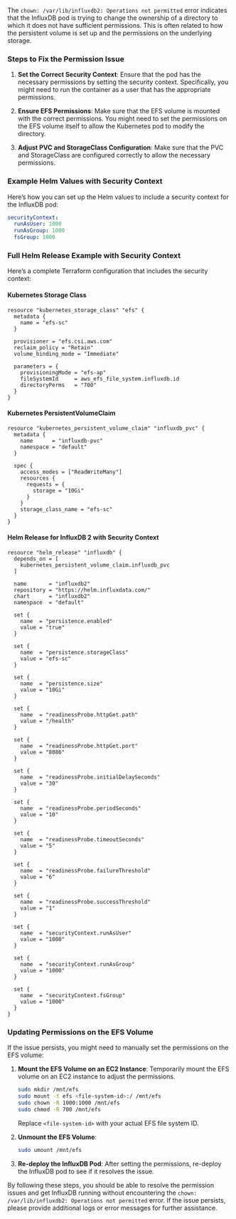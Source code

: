 The `chown: /var/lib/influxdb2: Operations not permitted` error indicates that the InfluxDB pod is trying to change the ownership of a directory to which it does not have sufficient permissions. This is often related to how the persistent volume is set up and the permissions on the underlying storage.

### Steps to Fix the Permission Issue

1. **Set the Correct Security Context**:
   Ensure that the pod has the necessary permissions by setting the security context. Specifically, you might need to run the container as a user that has the appropriate permissions.

2. **Ensure EFS Permissions**:
   Make sure that the EFS volume is mounted with the correct permissions. You might need to set the permissions on the EFS volume itself to allow the Kubernetes pod to modify the directory.

3. **Adjust PVC and StorageClass Configuration**:
   Make sure that the PVC and StorageClass are configured correctly to allow the necessary permissions.

### Example Helm Values with Security Context

Here’s how you can set up the Helm values to include a security context for the InfluxDB pod:

```yaml
securityContext:
  runAsUser: 1000
  runAsGroup: 1000
  fsGroup: 1000
```

### Full Helm Release Example with Security Context

Here’s a complete Terraform configuration that includes the security context:

#### Kubernetes Storage Class

```hcl
resource "kubernetes_storage_class" "efs" {
  metadata {
    name = "efs-sc"
  }

  provisioner = "efs.csi.aws.com"
  reclaim_policy = "Retain"
  volume_binding_mode = "Immediate"
  
  parameters = {
    provisioningMode = "efs-ap"
    fileSystemId     = aws_efs_file_system.influxdb.id
    directoryPerms   = "700"
  }
}
```

#### Kubernetes PersistentVolumeClaim

```hcl
resource "kubernetes_persistent_volume_claim" "influxdb_pvc" {
  metadata {
    name      = "influxdb-pvc"
    namespace = "default"
  }

  spec {
    access_modes = ["ReadWriteMany"]
    resources {
      requests = {
        storage = "10Gi"
      }
    }
    storage_class_name = "efs-sc"
  }
}
```

#### Helm Release for InfluxDB 2 with Security Context

```hcl
resource "helm_release" "influxdb" {
  depends_on = [
    kubernetes_persistent_volume_claim.influxdb_pvc
  ]

  name       = "influxdb2"
  repository = "https://helm.influxdata.com/"
  chart      = "influxdb2"
  namespace  = "default"

  set {
    name  = "persistence.enabled"
    value = "true"
  }

  set {
    name  = "persistence.storageClass"
    value = "efs-sc"
  }

  set {
    name  = "persistence.size"
    value = "10Gi"
  }

  set {
    name  = "readinessProbe.httpGet.path"
    value = "/health"
  }

  set {
    name  = "readinessProbe.httpGet.port"
    value = "8086"
  }

  set {
    name  = "readinessProbe.initialDelaySeconds"
    value = "30"
  }

  set {
    name  = "readinessProbe.periodSeconds"
    value = "10"
  }

  set {
    name  = "readinessProbe.timeoutSeconds"
    value = "5"
  }

  set {
    name  = "readinessProbe.failureThreshold"
    value = "6"
  }

  set {
    name  = "readinessProbe.successThreshold"
    value = "1"
  }

  set {
    name  = "securityContext.runAsUser"
    value = "1000"
  }

  set {
    name  = "securityContext.runAsGroup"
    value = "1000"
  }

  set {
    name  = "securityContext.fsGroup"
    value = "1000"
  }
}
```

### Updating Permissions on the EFS Volume

If the issue persists, you might need to manually set the permissions on the EFS volume:

1. **Mount the EFS Volume on an EC2 Instance**:
   Temporarily mount the EFS volume on an EC2 instance to adjust the permissions.

   ```sh
   sudo mkdir /mnt/efs
   sudo mount -t efs <file-system-id>:/ /mnt/efs
   sudo chown -R 1000:1000 /mnt/efs
   sudo chmod -R 700 /mnt/efs
   ```

   Replace `<file-system-id>` with your actual EFS file system ID.

2. **Unmount the EFS Volume**:

   ```sh
   sudo umount /mnt/efs
   ```

3. **Re-deploy the InfluxDB Pod**:
   After setting the permissions, re-deploy the InfluxDB pod to see if it resolves the issue.

By following these steps, you should be able to resolve the permission issues and get InfluxDB running without encountering the `chown: /var/lib/influxdb2: Operations not permitted` error. If the issue persists, please provide additional logs or error messages for further assistance.